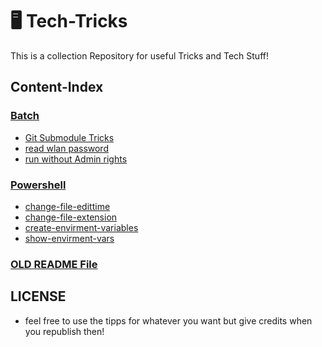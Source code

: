 <!-- Tech Tricks by Shadowdara-->

<!-- Branch Infos

Braches which are for testing and should OF COURSE NOT
DELETED:

- Git-Submodule-Testing

-->

# 🖥️ Tech-Tricks

This is a collection Repository for useful Tricks and Tech Stuff!

## Content-Index

### [Batch]()
- [Git Submodule Tricks](git-submodule-tricks/README.md)
- [read wlan password](read-wlan-password/README.md)
- [run without Admin rights](run-without-admin-rights/README.md)

### [Powershell]()
- [change-file-edittime](change-file-extension/README.md)
- [change-file-extension](change-file-extension/README.md)
- [create-envirment-variables](create-envirment-variables/README.md)
- [show-envirment-vars](show-envirment-vars/README.md)

### [OLD README File](__OTHER__/OLD_README.md)


## LICENSE

- feel free to use the tipps for whatever you want but give credits
when you republish then!
